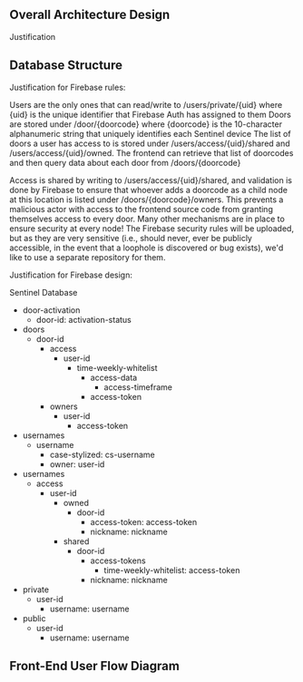 ## Overall Architecture Design
Justification
## Database Structure
Justification for Firebase rules:

Users are the only ones that can read/write to /users/private/{uid} where {uid} is the unique identifier that Firebase Auth has assigned to them
Doors are stored under /door/{doorcode} where {doorcode} is the 10-character alphanumeric string that uniquely identifies each Sentinel device
The list of doors a user has access to is stored under /users/access/{uid}/shared and /users/access/{uid}/owned. The frontend can retrieve that list of doorcodes and then query data about each door from /doors/{doorcode}

Access is shared by writing to /users/access/{uid}/shared, and validation is done by Firebase to ensure that whoever adds a doorcode as a child node at this location is listed under /doors/{doorcode}/owners. This prevents a malicious actor with access to the frontend source code from granting themselves access to every door.
Many other mechanisms are in place to ensure security at every node! The Firebase security rules will be uploaded, but as they are very sensitive (i.e., should never, ever be publicly accessible, in the event that a loophole is discovered or bug exists), we'd like to use a separate repository for them.

Justification for Firebase design:

Sentinel Database
- door-activation
  - door-id: activation-status
- doors
  - door-id
    - access
      - user-id
        - time-weekly-whitelist
          - access-data
            - access-timeframe
          - access-token
    - owners
      - user-id
        - access-token
- usernames
  - username
    - case-stylized: cs-username
    - owner: user-id
- usernames
  - access
    - user-id
      - owned
        - door-id
          - access-token: access-token
          - nickname: nickname
      - shared
        - door-id
          - access-tokens
            - time-weekly-whitelist: access-token
          - nickname: nickname
- private
  - user-id
    - username: username
- public
  - user-id
    - username: username
## Front-End User Flow Diagram
